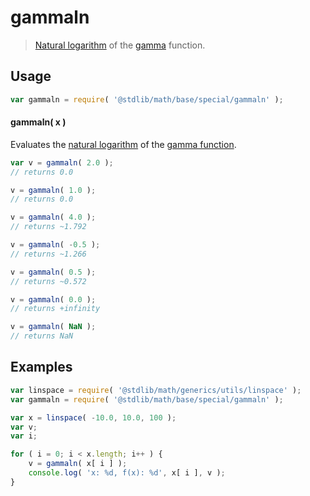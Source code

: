 gammaln
===
> [Natural logarithm][ln] of the [gamma][gamma-function] function.


<!-- <usage> -->
## Usage

``` javascript
var gammaln = require( '@stdlib/math/base/special/gammaln' );
```


#### gammaln( x )

Evaluates the [natural logarithm][ln] of the [gamma function][gamma-function].

``` javascript
var v = gammaln( 2.0 );
// returns 0.0

v = gammaln( 1.0 );
// returns 0.0

v = gammaln( 4.0 );
// returns ~1.792

v = gammaln( -0.5 );
// returns ~1.266

v = gammaln( 0.5 );
// returns ~0.572

v = gammaln( 0.0 );
// returns +infinity

v = gammaln( NaN );
// returns NaN
```
<!-- </usage> -->

<!-- <examples> -->
## Examples

``` javascript
var linspace = require( '@stdlib/math/generics/utils/linspace' );
var gammaln = require( '@stdlib/math/base/special/gammaln' );

var x = linspace( -10.0, 10.0, 100 );
var v;
var i;

for ( i = 0; i < x.length; i++ ) {
	v = gammaln( x[ i ] );
	console.log( 'x: %d, f(x): %d', x[ i ], v );
}
```
<!-- </examples> -->

<!-- <links> -->
<!-- FIXME -->
[gamma-function]: https://github.com/math-io/gamma
<!-- FIXME -->
[ln]: https://github.com/math-io/ln
<!-- </links> -->
